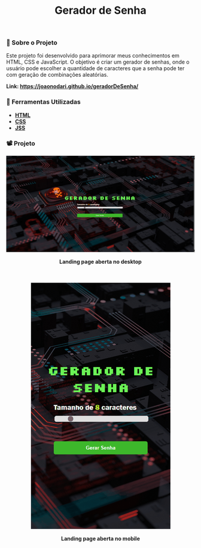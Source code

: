 <h1 align="center">Gerador de Senha</h1>
<br>

### 🚨 Sobre o Projeto

Este projeto foi desenvolvido para aprimorar meus conhecimentos em HTML, CSS e JavaScript. O objetivo é criar um gerador de senhas, onde o usuário pode escolher a quantidade de caracteres que a senha pode ter com geração de combinações aleatórias.

<strong>Link:<strong> https://joaonodari.github.io/geradorDeSenha/

### 🔨 Ferramentas Utilizadas

* [HTML](https://developer.mozilla.org/pt-BR/docs/Web/HTML)
* [CSS](https://developer.mozilla.org/pt-BR/docs/Web/CSS)
* [JSS](https://developer.mozilla.org/pt-BR/docs/Web/JavaScript)

### 📽️ Projeto 

<div align="center">
    <img  src='./src/img/desktop.gif'></img>
    <p>Landing page aberta no desktop</p>
    <br>
    <br>
    <img  src='./src/img/mobile.gif'></img>
    <p>Landing page aberta no mobile</p>
<div>
